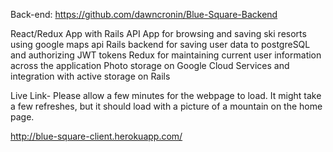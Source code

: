 Back-end: https://github.com/dawncronin/Blue-Square-Backend

React/Redux App with Rails API
App for browsing and saving ski resorts using google maps api
Rails backend for saving user data to postgreSQL and authorizing JWT tokens
Redux for maintaining current user information across the application
Photo storage on Google Cloud Services and integration with active storage on Rails

Live Link- Please allow a few minutes for the webpage to load. It might take a few refreshes, but it should load with a picture of a mountain on the home page. 

http://blue-square-client.herokuapp.com/
